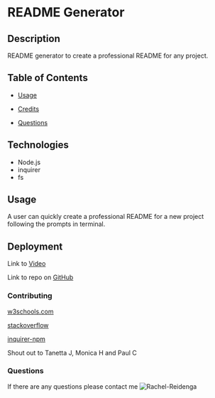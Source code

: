 # README Generator


## Description
README generator to create a professional README for any project.



## Table of Contents
* [Usage](#usage)

* [Credits](#contributing)

* [Questions](#questions)

## Technologies

* Node.js
* inquirer
* fs

## Usage
A user can quickly create a professional README for a new project following the prompts in terminal.

## Deployment

Link to [Video]()

Link to repo on [GitHub](https://github.com/Rachel-Reidenga/README-Generator/tree/master/)


### Contributing

[w3schools.com](https://www.w3schools.com/)

[stackoverflow](https://stackoverflow.com/)

[inquirer-npm](https://www.npmjs.com/package/inquirer.com/)

Shout out to Tanetta J, Monica H and Paul C


### Questions
If there are any questions please contact me ![Rachel-Reidenga](https://github.com/Rachel-Reidenga) 

